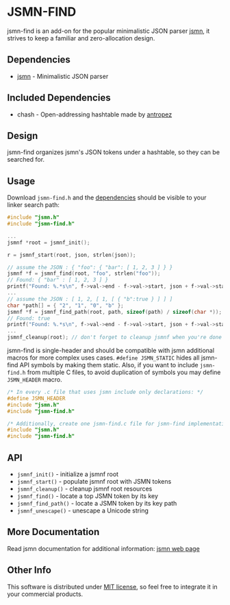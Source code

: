 JSMN-FIND
=========

jsmn-find is an add-on for the popular minimalistic JSON parser 
[jsmn](https://github.com/zserge/jsmn), it strives to keep a familiar and
zero-allocation design.

Dependencies
------------

* [jsmn](https://github.com/zserge/jsmn) - Minimalistic JSON parser

Included Dependencies
---------------------

* chash - Open-addressing hashtable made by [antropez](https://github.com/antropez)

Design
------

jsmn-find organizes jsmn's JSON tokens under a hashtable, so they can be
searched for.

Usage
-----

Download `jsmn-find.h` and the [dependencies](#dependencies) should be visible 
to your linker search path:

```c
#include "jsmn.h"
#include "jsmn-find.h"

...
jsmnf *root = jsmnf_init();

r = jsmnf_start(root, json, strlen(json));

// assume the JSON : { "foo": { "bar": [ 1, 2, 3 ] } }
jsmnf *f = jsmnf_find(root, "foo", strlen("foo"));
// Found: { "bar" : [ 1, 2, 3 ] }
printf("Found: %.*s\n", f->val->end - f->val->start, json + f->val->start);
...
// assume the JSON : [ 1, 2, [ 1, [ { "b":true } ] ] ]
char *path[] = { "2", "1", "0", "b" };
jsmnf *f = jsmnf_find_path(root, path, sizeof(path) / sizeof(char *));
// Found: true
printf("Found: %.*s\n", f->val->end - f->val->start, json + f->val->start);
...
jsmnf_cleanup(root); // don't forget to cleanup jsmnf when you're done
```

jsmn-find is single-header and should be compatible with jsmn additional macros for more complex uses cases. `#define JSMN_STATIC` hides all jsmn-find API symbols by making them static. Also, if you want to include `jsmn-find.h` from multiple C files, to avoid duplication of symbols you may define `JSMN_HEADER` macro.

```c
/* In every .c file that uses jsmn include only declarations: */
#define JSMN_HEADER
#include "jsmn.h"
#include "jsmn-find.h"

/* Additionally, create one jsmn-find.c file for jsmn-find implementation: */
#include "jsmn.h"
#include "jsmn-find.h"
```

API
---

* `jsmnf_init()` - initialize a jsmnf root
* `jsmnf_start()` - populate jsmnf root with JSMN tokens
* `jsmnf_cleanup()` - cleanup jsmnf root resources
* `jsmnf_find()` - locate a top JSMN token by its key
* `jsmnf_find_path()` - locate a JSMN token by its key path
* `jsmnf_unescape()` - unescape a Unicode string

More Documentation
------------------

Read jsmn documentation for additional information:
[jsmn web page](http://zserge.com/jsmn.html)

Other Info
----------

This software is distributed under [MIT license](www.opensource.org/licenses/mit-license.php),
so feel free to integrate it in your commercial products.
